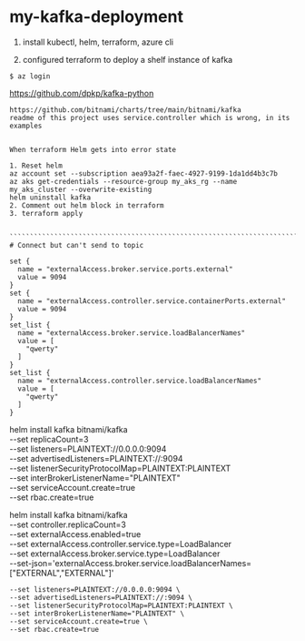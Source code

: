 # my-kafka-deployment

1. install kubectl, helm, terraform, azure cli

2. configured terraform to deploy a shelf instance of kafka


`$ az login`

https://github.com/dpkp/kafka-python


```````````````````````````````````````````````````````````````````````````````````````````````````
https://github.com/bitnami/charts/tree/main/bitnami/kafka
readme of this project uses service.controller which is wrong, in its examples


When terraform Helm gets into error state

1. Reset helm
az account set --subscription aea93a2f-faec-4927-9199-1da1dd4b3c7b
az aks get-credentials --resource-group my_aks_rg --name my_aks_cluster --overwrite-existing
helm uninstall kafka
2. Comment out helm block in terraform
3. terraform apply


``````````````````````````````````````````````````````````````````````````````````````````````````
# Connect but can't send to topic

set {
  name = "externalAccess.broker.service.ports.external"
  value = 9094
}
set {
  name = "externalAccess.controller.service.containerPorts.external"
  value = 9094
}
set_list {
  name = "externalAccess.broker.service.loadBalancerNames"
  value = [
    "qwerty"
  ]
}
set_list {
  name = "externalAccess.controller.service.loadBalancerNames"
  value = [
    "qwerty"
  ]
}

`````````````````````````````````````````````````````````````````````````````````````````````````````
helm install kafka bitnami/kafka \
    --set replicaCount=3 \
	--set listeners=PLAINTEXT://0.0.0.0:9094 \
	--set advertisedListeners=PLAINTEXT://:9094 \
	--set listenerSecurityProtocolMap=PLAINTEXT:PLAINTEXT \
	--set interBrokerListenerName="PLAINTEXT" \
	--set serviceAccount.create=true \
	--set rbac.create=true

helm install kafka bitnami/kafka \
    --set controller.replicaCount=3 \
    --set externalAccess.enabled=true \
    --set externalAccess.controller.service.type=LoadBalancer \
    --set externalAccess.broker.service.type=LoadBalancer \
    --set-json='externalAccess.broker.service.loadBalancerNames=["EXTERNAL","EXTERNAL"]'


	--set listeners=PLAINTEXT://0.0.0.0:9094 \
	--set advertisedListeners=PLAINTEXT://:9094 \
	--set listenerSecurityProtocolMap=PLAINTEXT:PLAINTEXT \
	--set interBrokerListenerName="PLAINTEXT" \
	--set serviceAccount.create=true \
	--set rbac.create=true
